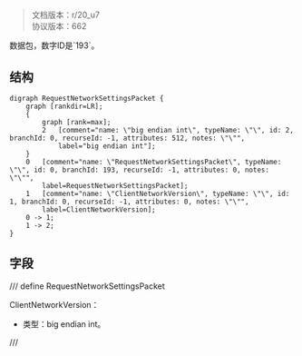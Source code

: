 # <!-- md:samp RequestNetworkSettingsPacket -->

> 文档版本：r/20_u7<br/>协议版本：662

<!-- md:samp RequestNetworkSettingsPacket -->数据包，数字ID是`193`。

## 结构

```viz
digraph RequestNetworkSettingsPacket {
	graph [rankdir=LR];
	{
		graph [rank=max];
		2	[comment="name: \"big endian int\", typeName: \"\", id: 2, branchId: 0, recurseId: -1, attributes: 512, notes: \"\"",
			label="big endian int"];
	}
	0	[comment="name: \"RequestNetworkSettingsPacket\", typeName: \"\", id: 0, branchId: 193, recurseId: -1, attributes: 0, notes: \"\"",
		label=RequestNetworkSettingsPacket];
	1	[comment="name: \"ClientNetworkVersion\", typeName: \"\", id: 1, branchId: 0, recurseId: -1, attributes: 0, notes: \"\"",
		label=ClientNetworkVersion];
	0 -> 1;
	1 -> 2;
}

```

## 字段

/// define
RequestNetworkSettingsPacket

ClientNetworkVersion：<!-- md:samp big endian int -->

- 类型：big endian int。


///

